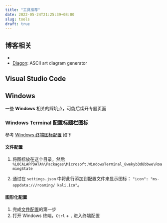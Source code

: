 ```yaml
---
title: "工具推荐"
date: 2022-05-24T21:25:39+08:00
slug: tools
draft: true
---
```


## 博客相关

- [Hugo]: SGG
- [Diagon]: ASCII art diagram generator

[Hugo]: https://gohugo.io/
[Diagon]: https://arthursonzogni.com/Diagon/

## Visual Studio Code

## Windows

一些 **Windows** 相关的踩坑点，可能后续开专题页面

### Windows Terminal 配置标题栏图标

参考 [Windows 终端图标配置](https://docs.microsoft.com/zh-cn/windows/terminal/customize-settings/profile-general#icon "Windows 终端常规配置文件设置 | Microsoft Docs") 如下

#### 文件配置

1. 将图标放在这个目录，然后 `%LOCALAPPDATA%\Packages\Microsoft.WindowsTerminal_8wekyb3d8bbwe\RoamingState`

2. 通过在 `settings.json` 中将此行添加到配置文件来显示图标：
   `"icon": "ms-appdata:///roaming/ kali.ico"`。

#### 图形化配置

1. 完成[文件配置](#文件配置)的第一步
2. 打开 Windows 终端，`Ctrl` + `,` 进入终端配置
